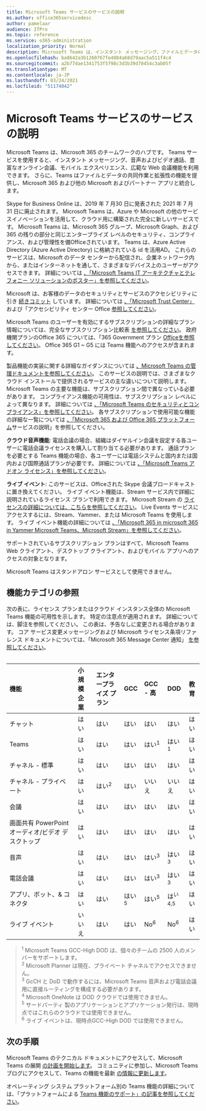 ```yaml
---
title: Microsoft Teams サービスのサービスの説明
ms.author: office365servicedesc
author: pamelaar
audience: ITPro
ms.topic: reference
ms.service: o365-administration
localization_priority: Normal
description: Microsoft Teams は、インスタント メッセージング、ファイルとデータのコラボレーション、音声およびビデオ通話、豊富なオンライン会議、モバイル エクスペリエンス、広範な Web 会議機能を提供します。
ms.openlocfilehash: ba8642a3b1260767fe4884a68d79aac5a511f4c4
ms.sourcegitcommit: a2b77dae1341753f5f98c3d3b39d70454c3ab05f
ms.translationtype: MT
ms.contentlocale: ja-JP
ms.lasthandoff: 03/24/2021
ms.locfileid: "51174042"
---
```

# <a name="microsoft-teams-service-description"></a>Microsoft Teams サービスのサービスの説明

Microsoft Teams は、Microsoft 365 のチームワークのハブです。 Teams サービスを使用すると、インスタント メッセージング、音声およびビデオ通話、豊富なオンライン会議、モバイル エクスペリエンス、広範な Web 会議機能を利用できます。 さらに、Teams はファイルとデータの共同作業と拡張性の機能を提供し、Microsoft 365 および他の Microsoft およびパートナー アプリと統合します。

Skype for Business Online は、2019 年 7 月[](https://techcommunity.microsoft.com/t5/Microsoft-Teams-Blog/Skype-for-Business-Online-to-Be-Retired-in-2021/ba-p/777833)30 日に発表された 2021 年 7 月 31 日に廃止されます。 Microsoft Teams は、Azure や Microsoft の他のサービスイノベーションを活用して、クラウド用に構築された完全に新しいサービスです。 Microsoft Teams は、Microsoft 365 グループ、Microsoft Graph、および 365 の残りの部分と同じエンタープライズ レベルのセキュリティ、コンプライアンス、および管理性を備Officeされています。 Teams は、Azure Active Directory (Azure Active Directory) に格納されている id を活用AD。 これらのサービスは、Microsoft のデータ センターから配信され、企業ネットワーク内から、またはインターネットを通して、さまざまなデバイス上のユーザーがアクセスできます。 詳細については [、「Microsoft Teams IT アーキテクチャとテレフォニー ソリューションのポスター」を参照してください](/microsoftteams/teams-architecture-solutions-posters)。

Microsoft は、お客様のデータのセキュリティとサービスのアクセシビリティに引き [続きコミット](https://www.microsoft.com/trust-center/compliance/accessibility) しています。 詳細については [、「Microsoft Trust Center」](https://www.microsoft.com/trust-center) および「アクセシビリティ センター Office [参照してください](https://support.office.com/article/Office-Accessibility-Center-Resources-for-people-with-disabilities-ecab0fcf-d143-4fe8-a2ff-6cd596bddc6d)。

Microsoft Teams のユーザーを有効にするサブスクリプションの詳細なプラン情報については、完全なサブスクリプション比較表 [を参照してください](https://go.microsoft.com/fwlink/?linkid=2139145)。 政府機関プランのOffice 365 については、「365 Government プラン [Officeを参照してください](https://www.microsoft.com/microsoft-365/government/compare-office-365-government-plans)。 Office 365 G1 ~ G5 には Teams 機能へのアクセスが含まれます。

製品機能の実装に関する詳細なガイダンスについては [、Microsoft Teams の管理ドキュメントを参照してください](/MicrosoftTeams)。 このサービスの説明では、さまざまなクラウド インストールで提供されるサービスの主な違いについて説明します。 Microsoft Teams の主要な機能は、サブスクリプション間で異なっている必要があります。 コンプライアンス機能の可用性は、サブスクリプション レベルによって異なります。 詳細については [、「Microsoft Teams のセキュリティとコンプライアンス」を参照してください](/microsoftteams/security-compliance-overview)。 各サブスクリプションで使用可能な機能の詳細な一覧については [、「Microsoft 365 および Office 365 プラットフォーム](./office-365-platform-service-description/office-365-platform-service-description.md)サービスの説明」を参照してください。

**クラウド音声機能**: 電話会議の場合、組織はダイヤルイン会議を設定する各ユーザーに電話会議ライセンスを購入して割り当てる必要があります。 通話プランを必要とする Teams 機能の場合、各ユーザーには電話システムと国内または国内および国際通話プランが必要です。 詳細については [、「Microsoft Teams アドオン ライセンス」を参照してください](/microsoftteams/teams-add-on-licensing/microsoft-teams-add-on-licensing)。

**ライブ イベント**: このサービスは、Officeされた Skype 会議ブロードキャストに置き換えてください。 ライブ イベント機能は、Stream サービス内で詳細に説明されているライセンス プランで利用できます。 Microsoft Stream の [ライセンスの詳細については、こちらを参照してください](/stream/license-overview)。 Live Events サービスにアクセスするには、Stream、Yammer、または Microsoft Teams を使用します。 ライブ イベント機能の詳細については [、「Microsoft 365 in microsoft 365 in Yammer Microsoft Teams、Microsoft Stream」を参照してください](/stream/live-event-m365)。

サポートされているサブスクリプション プランはすべて、Microsoft Teams Web クライアント、デスクトップ クライアント、およびモバイル アプリへのアクセスの対象となります。

Microsoft Teams はスタンドアロン サービスとして使用できません。

## <a name="feature-category-reference"></a>機能カテゴリの参照

次の表に、ライセンス プランまたはクラウド インスタンス全体の Microsoft Teams 機能の可用性を示します。 特定の注意点が適用されます。 詳細については、脚注を参照してください。 この表は、予告なしに変更される場合があります。 コア サービス変更メッセージングおよび Microsoft ライセンス条項リファレンス ドキュメントについては、「Microsoft 365 Message Center 通知」 [を参照してください](https://www.microsoft.com/licensing/product-licensing/products)。<br><br>

| 機能 | 小規模企業 | エンタープライズ プラン | GCC | GCC - 高 | DOD | 教育 |
|:-----|:-----|:-----|:-----|:-----|:-----|:-----|
|チャット  <br/> |はい  <br/> |はい  <br/> |はい  <br/> |はい  <br/> |はい  <br/> |はい  <br/> |
|Teams  <br/> |はい <br/> |はい <br/> |はい <br/> |はい<sup>1</sup>  <br/> |はい<sup>1</sup>  <br/> |はい  <br/> |
|チャネル - 標準  <br/> |はい  <br/> |はい  <br/> |はい  <br/> |はい  <br/> |はい  <br/> |はい  <br/> |
|チャネル - プライベート  <br/> |はい  <br/> |はい<sup>2</sup>  <br/> |はい <br/> |いいえ  <br/> |いいえ <br/> |はい  <br/> |
|会議  <br/> |はい  <br/> |はい  <br/> |はい  <br/> |はい  <br/> |はい  <br/> |はい  <br/> |
|画面共有 PowerPoint オーディオ/ビデオ デスクトップ <br/> |はい  <br/> |はい  <br/> |はい  <br/> |はい  <br/> |はい  <br/> |はい  <br/> |
|音声  <br/> |はい  <br/> |はい  <br/> |はい  <br/> |はい<sup>3</sup>  <br/> |はい<sup>3</sup>  <br/> |はい  <br/> |
|電話会議  <br/> |はい  <br/> |はい  <br/> |はい  <br/> |はい<sup>3</sup>  <br/> |はい<sup>3</sup>  <br/> |はい  <br/> |
|アプリ、ボット、& コネクタ  <br/> |はい  <br/> |はい  <br/> |はい<sup>5</sup>  <br/> |はい<sup>5</sup>  <br/> |は<sup>い 4,5</sup>  <br/> |はい  <br/> |
|ライブ イベント  <br/> |いいえ  <br/> |はい  <br/> |はい  <br/> |No<sup>6</sup>  <br/> |No<sup>6</sup>  <br/> |はい  <br/> |

> <sup>1</sup>  Microsoft Teams GCC-High DOD は、個々のチームの 2500 人のメンバーをサポートします。<br/>
> <sup>2</sup> Microsoft Planner は現在、プライベート チャネルでアクセスできません。<br/>
> <sup>3</sup> GcCH と DoD で動作するには、Microsoft Teams 音声および電話会議用に直接ルーティングを構成する必要があります。<br/>
> <sup>4</sup> Microsoft OneNote は DOD クラウドでは使用できません。<br/>
> <sup>5</sup> サードパーティ 製のアプリケーションとアプリケーション発行は、現時点ではこれらのクラウドでは使用できません。<br/>
> <sup>6</sup> ライブ イベントは、現時点GCC-High DOD では使用できません。<br/>

## <a name="next-steps"></a>次の手順

Microsoft Teams のテクニカル ドキュメントにアクセスして、Microsoft Teams の展開 [の計画を開始します](/MicrosoftTeams/)。 コミュニティに参加し、Microsoft Teams ブログにアクセスして、Teams の機能を最新 [の情報に更新します](https://aka.ms/TeamsBlog)。

オペレーティング システム プラットフォーム別の Teams 機能の詳細については、「プラットフォームによる [Teams 機能のサポート」の記事を参照してください](https://aka.ms/teamsfeaturesbyplatform)。